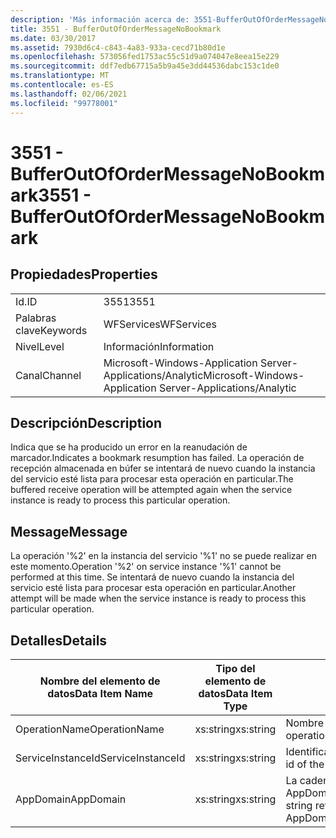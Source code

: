 ```yaml
---
description: 'Más información acerca de: 3551-BufferOutOfOrderMessageNoBookmark'
title: 3551 - BufferOutOfOrderMessageNoBookmark
ms.date: 03/30/2017
ms.assetid: 7930d6c4-c843-4a83-933a-cecd71b80d1e
ms.openlocfilehash: 573056fed1753ac55c51d9a074047e8eea15e229
ms.sourcegitcommit: ddf7edb67715a5b9a45e3dd44536dabc153c1de0
ms.translationtype: MT
ms.contentlocale: es-ES
ms.lasthandoff: 02/06/2021
ms.locfileid: "99778001"
---
```

# <a name="3551---bufferoutofordermessagenobookmark"></a><span data-ttu-id="033bf-103">3551 - BufferOutOfOrderMessageNoBookmark</span><span class="sxs-lookup"><span data-stu-id="033bf-103">3551 - BufferOutOfOrderMessageNoBookmark</span></span>

## <a name="properties"></a><span data-ttu-id="033bf-104">Propiedades</span><span class="sxs-lookup"><span data-stu-id="033bf-104">Properties</span></span>  
  
|||  
|-|-|  
|<span data-ttu-id="033bf-105">Id.</span><span class="sxs-lookup"><span data-stu-id="033bf-105">ID</span></span>|<span data-ttu-id="033bf-106">3551</span><span class="sxs-lookup"><span data-stu-id="033bf-106">3551</span></span>|  
|<span data-ttu-id="033bf-107">Palabras clave</span><span class="sxs-lookup"><span data-stu-id="033bf-107">Keywords</span></span>|<span data-ttu-id="033bf-108">WFServices</span><span class="sxs-lookup"><span data-stu-id="033bf-108">WFServices</span></span>|  
|<span data-ttu-id="033bf-109">Nivel</span><span class="sxs-lookup"><span data-stu-id="033bf-109">Level</span></span>|<span data-ttu-id="033bf-110">Información</span><span class="sxs-lookup"><span data-stu-id="033bf-110">Information</span></span>|  
|<span data-ttu-id="033bf-111">Canal</span><span class="sxs-lookup"><span data-stu-id="033bf-111">Channel</span></span>|<span data-ttu-id="033bf-112">Microsoft-Windows-Application Server-Applications/Analytic</span><span class="sxs-lookup"><span data-stu-id="033bf-112">Microsoft-Windows-Application Server-Applications/Analytic</span></span>|  
  
## <a name="description"></a><span data-ttu-id="033bf-113">Descripción</span><span class="sxs-lookup"><span data-stu-id="033bf-113">Description</span></span>  

 <span data-ttu-id="033bf-114">Indica que se ha producido un error en la reanudación de marcador.</span><span class="sxs-lookup"><span data-stu-id="033bf-114">Indicates a bookmark resumption has failed.</span></span> <span data-ttu-id="033bf-115">La operación de recepción almacenada en búfer se intentará de nuevo cuando la instancia del servicio esté lista para procesar esta operación en particular.</span><span class="sxs-lookup"><span data-stu-id="033bf-115">The buffered receive operation will be attempted again when the service instance is ready to process this particular operation.</span></span>  
  
## <a name="message"></a><span data-ttu-id="033bf-116">Message</span><span class="sxs-lookup"><span data-stu-id="033bf-116">Message</span></span>  

 <span data-ttu-id="033bf-117">La operación '%2' en la instancia del servicio '%1' no se puede realizar en este momento.</span><span class="sxs-lookup"><span data-stu-id="033bf-117">Operation '%2' on service instance '%1' cannot be performed at this time.</span></span> <span data-ttu-id="033bf-118">Se intentará de nuevo cuando la instancia del servicio esté lista para procesar esta operación en particular.</span><span class="sxs-lookup"><span data-stu-id="033bf-118">Another attempt will be made when the service instance is ready to process this particular operation.</span></span>  
  
## <a name="details"></a><span data-ttu-id="033bf-119">Detalles</span><span class="sxs-lookup"><span data-stu-id="033bf-119">Details</span></span>  
  
|<span data-ttu-id="033bf-120">Nombre del elemento de datos</span><span class="sxs-lookup"><span data-stu-id="033bf-120">Data Item Name</span></span>|<span data-ttu-id="033bf-121">Tipo del elemento de datos</span><span class="sxs-lookup"><span data-stu-id="033bf-121">Data Item Type</span></span>|<span data-ttu-id="033bf-122">Descripción</span><span class="sxs-lookup"><span data-stu-id="033bf-122">Description</span></span>|  
|--------------------|--------------------|-----------------|  
|<span data-ttu-id="033bf-123">OperationName</span><span class="sxs-lookup"><span data-stu-id="033bf-123">OperationName</span></span>|<span data-ttu-id="033bf-124">xs:string</span><span class="sxs-lookup"><span data-stu-id="033bf-124">xs:string</span></span>|<span data-ttu-id="033bf-125">Nombre de la operación.</span><span class="sxs-lookup"><span data-stu-id="033bf-125">The name of the operation.</span></span>|  
|<span data-ttu-id="033bf-126">ServiceInstanceId</span><span class="sxs-lookup"><span data-stu-id="033bf-126">ServiceInstanceId</span></span>|<span data-ttu-id="033bf-127">xs:string</span><span class="sxs-lookup"><span data-stu-id="033bf-127">xs:string</span></span>|<span data-ttu-id="033bf-128">Identificador de la instancia del servicio.</span><span class="sxs-lookup"><span data-stu-id="033bf-128">The id of the service instance.</span></span>|  
|<span data-ttu-id="033bf-129">AppDomain</span><span class="sxs-lookup"><span data-stu-id="033bf-129">AppDomain</span></span>|<span data-ttu-id="033bf-130">xs:string</span><span class="sxs-lookup"><span data-stu-id="033bf-130">xs:string</span></span>|<span data-ttu-id="033bf-131">La cadena devuelta por AppDomain.CurrentDomain.FriendlyName.</span><span class="sxs-lookup"><span data-stu-id="033bf-131">The string returned by AppDomain.CurrentDomain.FriendlyName.</span></span>|
